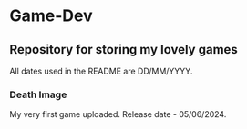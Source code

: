 # Game-Dev
## Repository for storing my lovely games
All dates used in the README are DD/MM/YYYY.

### Death Image
My very first game uploaded. Release date - 05/06/2024.
